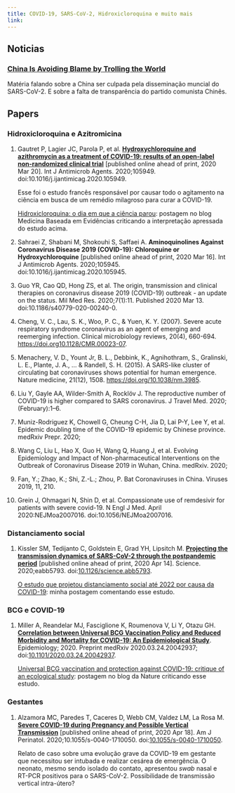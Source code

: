 ```yaml
---
title: COVID-19, SARS-CoV-2, Hidroxicloroquina e muito mais
link: 
---
```


## Noticias

### [China Is Avoiding Blame by Trolling the World](/listas/covid-19/China-Is-Avoiding-Blame-by-Trolling-the-World.html)

Matéria falando sobre a China ser culpada pela disseminação muncial do SARS-CoV-2. E sobre a falta de transparência do partido comunista Chinês.


## Papers

### Hidroxicloroquina e Azitromicina

1. Gautret P, Lagier JC, Parola P, et al. [**Hydroxychloroquine and azithromycin as a treatment of COVID-19: results of an open-label non-randomized clinical trial**](/listas/covid-19/Hydroxychloroquine_final_frances.pdf) [published online ahead of print, 2020 Mar 20]. Int J Antimicrob Agents. 2020;105949. doi:10.1016/j.ijantimicag.2020.105949.

    Esse foi o estudo francês responsável por causar todo o agitamento na ciência em busca de um remédio milagroso para curar a COVID-19.

    [Hidroxicloroquina: o dia em que a ciência parou](/listas/covid-19/hidroxicloroquina-o-dia-que-a-ciencia-parou.html): postagem no blog Medicina Baseada em Evidências criticando a interpretação apressada do estudo acima.


2. Sahraei Z, Shabani M, Shokouhi S, Saffaei A. **Aminoquinolines Against Coronavirus Disease 2019 (COVID-19): Chloroquine or Hydroxychloroquine** [published online ahead of print, 2020 Mar 16]. Int J Antimicrob Agents. 2020;105945. doi:10.1016/j.ijantimicag.2020.105945.
3. Guo YR, Cao QD, Hong ZS, et al. The origin, transmission and clinical therapies on coronavirus disease 2019 (COVID-19) outbreak - an update on the status. Mil Med Res. 2020;7(1):11. Published 2020 Mar 13. doi:10.1186/s40779-020-00240-0.
4. Cheng, V. C., Lau, S. K., Woo, P. C., & Yuen, K. Y. (2007). Severe acute respiratory syndrome coronavirus as an agent of emerging and reemerging infection. Clinical microbiology reviews, 20(4), 660-694. https://doi.org10.1128/CMR.00023-07.
5. Menachery, V. D., Yount Jr, B. L., Debbink, K., Agnihothram, S., Gralinski, L. E., Plante, J. A., … & Randell, S. H. (2015). A SARS-like cluster of circulating bat coronaviruses shows potential for human emergence. Nature medicine, 21(12), 1508. https://doi.org/10.1038/nm.3985.
6. Liu Y, Gayle AA, Wilder-Smith A, Rocklöv J. The reproductive number of COVID-19 is higher compared to SARS coronavirus. J Travel Med. 2020;(February):1–6.
7. Muniz-Rodriguez K, Chowell G, Cheung C-H, Jia D, Lai P-Y, Lee Y, et al. Epidemic doubling time of the COVID-19 epidemic by Chinese province. medRxiv Prepr. 2020;
8.  Wang C, Liu L, Hao X, Guo H, Wang Q, Huang J, et al. Evolving Epidemiology and Impact of Non-pharmaceutical Interventions on the Outbreak of Coronavirus Disease 2019 in Wuhan, China. medRxiv. 2020;
9.  Fan, Y.; Zhao, K.; Shi, Z.-L.; Zhou, P. Bat Coronaviruses in China. Viruses 2019, 11, 210.
10. Grein J, Ohmagari N, Shin D, et al. Compassionate use of remdesivir for patients with severe covid-19. N Engl J Med. April 2020:NEJMoa2007016. doi:10.1056/NEJMoa2007016.

### Distanciamento social

1. Kissler SM, Tedijanto C, Goldstein E, Grad YH, Lipsitch M. [**Projecting the transmission dynamics of SARS-CoV-2 through the postpandemic period**](/listas/covid-19/Kissler2020.pdf) [published online ahead of print, 2020 Apr 14]. Science. 2020;eabb5793. doi:[10.1126/science.abb5793](https://doi.org/10.1126/science.abb5793).

    [O estudo que projetou distanciamento social até 2022 por causa da COVID-19](https://mosquildo.com.br/2020/medicina/o-estudo-que-projetou-distanciamento-social-ate-2022-por-causa-da-covid19): minha postagem comentando esse estudo.

### BCG e COVID-19

1. Miller A, Reandelar MJ, Fasciglione K, Roumenova V, Li Y, Otazu GH. [**Correlation between Universal BCG Vaccination Policy and Reduced Morbidity and Mortality for COVID-19: An Epidemiological Study**](/listas/covid-19/Miller2020-BCG-preprint.pdf). Epidemiology; 2020. Preprint medRxiv 2020.03.24.20042937; doi:[10.1101/2020.03.24.20042937](https://doi.org/10.1101/2020.03.24.20042937). 

    [Universal BCG vaccination and protection against COVID-19: critique of an ecological study](/listas/covid-19/nature-critica.html): postagem no blog da Nature criticando esse estudo.

### Gestantes

1. Alzamora MC, Paredes T, Caceres D, Webb CM, Valdez LM, La Rosa M. [**Severe COVID-19 during Pregnancy and Possible Vertical Transmission**](/listas/covid-19/Alzamora2020-pregnant-covid19.pdf) [published online ahead of print, 2020 Apr 18]. Am J Perinatol. 2020;10.1055/s-0040-1710050. doi:[10.1055/s-0040-1710050](https://doi.org/10.1055/s-0040-1710050).

    Relato de caso sobre uma evolução grave da COVID-19 em gestante que necessitou ser intubada e realizar cesárea de emergência. O neonato, mesmo sendo isolado do contato, apresentou *swab* nasal e RT-PCR positivos para o SARS-CoV-2. Possibilidade de transmissão vertical intra-útero? 